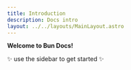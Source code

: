 ```yaml
---
title: Introduction
description: Docs intro
layout: ../../layouts/MainLayout.astro
---
```


**Welcome to Bun Docs!**

✨ use the sidebar to get started ✨
